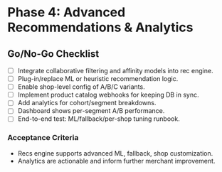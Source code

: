 # Phase 4: Advanced Recommendations & Analytics

## Go/No-Go Checklist

- [ ] Integrate collaborative filtering and affinity models into rec engine.
- [ ] Plug-in/replace ML or heuristic recommendation logic.
- [ ] Enable shop-level config of A/B/C variants.
- [ ] Implement product catalog webhooks for keeping DB in sync.
- [ ] Add analytics for cohort/segment breakdowns.
- [ ] Dashboard shows per-segment A/B performance.
- [ ] End-to-end test: ML/fallback/per-shop tuning runbook.

### Acceptance Criteria
- Recs engine supports advanced ML, fallback, shop customization.
- Analytics are actionable and inform further merchant improvement.
